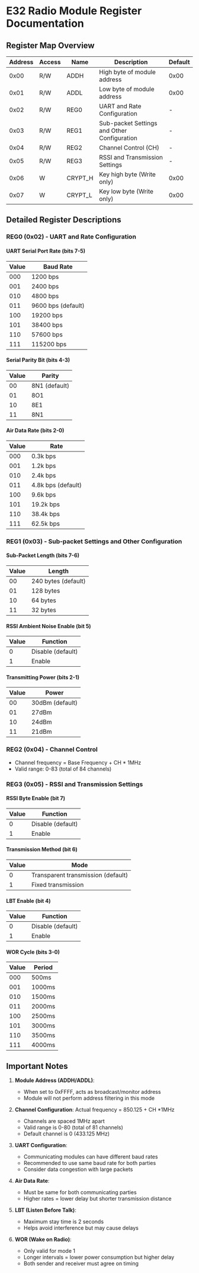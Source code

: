 # E32 Radio Module Register Documentation

## Register Map Overview

| Address | Access | Name | Description | Default |
|---------|--------|------|-------------|---------|
| 0x00 | R/W | ADDH | High byte of module address | 0x00 |
| 0x01 | R/W | ADDL | Low byte of module address | 0x00 |
| 0x02 | R/W | REG0 | UART and Rate Configuration | - |
| 0x03 | R/W | REG1 | Sub-packet Settings and Other Configuration | - |
| 0x04 | R/W | REG2 | Channel Control (CH) | - |
| 0x05 | R/W | REG3 | RSSI and Transmission Settings | - |
| 0x06 | W | CRYPT_H | Key high byte (Write only) | 0x00 |
| 0x07 | W | CRYPT_L | Key low byte (Write only) | 0x00 |

## Detailed Register Descriptions

### REG0 (0x02) - UART and Rate Configuration

#### UART Serial Port Rate (bits 7-5)
| Value | Baud Rate |
|-------|-----------|
| 000 | 1200 bps |
| 001 | 2400 bps |
| 010 | 4800 bps |
| 011 | 9600 bps (default) |
| 100 | 19200 bps |
| 101 | 38400 bps |
| 110 | 57600 bps |
| 111 | 115200 bps |

#### Serial Parity Bit (bits 4-3)
| Value | Parity |
|-------|---------|
| 00 | 8N1 (default) |
| 01 | 8O1 |
| 10 | 8E1 |
| 11 | 8N1 |

#### Air Data Rate (bits 2-0)
| Value | Rate |
|-------|------|
| 000 | 0.3k bps |
| 001 | 1.2k bps |
| 010 | 2.4k bps |
| 011 | 4.8k bps (default) |
| 100 | 9.6k bps |
| 101 | 19.2k bps |
| 110 | 38.4k bps |
| 111 | 62.5k bps |

### REG1 (0x03) - Sub-packet Settings and Other Configuration

#### Sub-Packet Length (bits 7-6)
| Value | Length |
|-------|--------|
| 00 | 240 bytes (default) |
| 01 | 128 bytes |
| 10 | 64 bytes |
| 11 | 32 bytes |

#### RSSI Ambient Noise Enable (bit 5)
| Value | Function |
|-------|----------|
| 0 | Disable (default) |
| 1 | Enable |

#### Transmitting Power (bits 2-1)
| Value | Power |
|-------|-------|
| 00 | 30dBm (default) |
| 01 | 27dBm |
| 10 | 24dBm |
| 11 | 21dBm |

### REG2 (0x04) - Channel Control
- Channel frequency = Base Frequency + CH * 1MHz
- Valid range: 0-83 (total of 84 channels)

### REG3 (0x05) - RSSI and Transmission Settings

#### RSSI Byte Enable (bit 7)
| Value | Function |
|-------|----------|
| 0 | Disable (default) |
| 1 | Enable |

#### Transmission Method (bit 6)
| Value | Mode |
|-------|------|
| 0 | Transparent transmission (default) |
| 1 | Fixed transmission |

#### LBT Enable (bit 4)
| Value | Function |
|-------|----------|
| 0 | Disable (default) |
| 1 | Enable |

#### WOR Cycle (bits 3-0)
| Value | Period |
|-------|--------|
| 000 | 500ms |
| 001 | 1000ms |
| 010 | 1500ms |
| 011 | 2000ms |
| 100 | 2500ms |
| 101 | 3000ms |
| 110 | 3500ms |
| 111 | 4000ms |

## Important Notes

1. **Module Address (ADDH/ADDL)**:
   - When set to 0xFFFF, acts as broadcast/monitor address
   - Module will not perform address filtering in this mode

2. **Channel Configuration**:
Actual frequency = 850.125 + CH *1MHz
   - Channels are spaced 1MHz apart
   - Valid range is 0-80 (total of 81 channels)
   - Default channel is 0 (433.125 MHz)

2. **UART Configuration**:
   - Communicating modules can have different baud rates
   - Recommended to use same baud rate for both parties
   - Consider data congestion with large packets

3. **Air Data Rate**:
   - Must be same for both communicating parties
   - Higher rates = lower delay but shorter transmission distance

4. **LBT (Listen Before Talk)**:
   - Maximum stay time is 2 seconds
   - Helps avoid interference but may cause delays

5. **WOR (Wake on Radio)**:
   - Only valid for mode 1
   - Longer intervals = lower power consumption but higher delay
   - Both sender and receiver must agree on timing